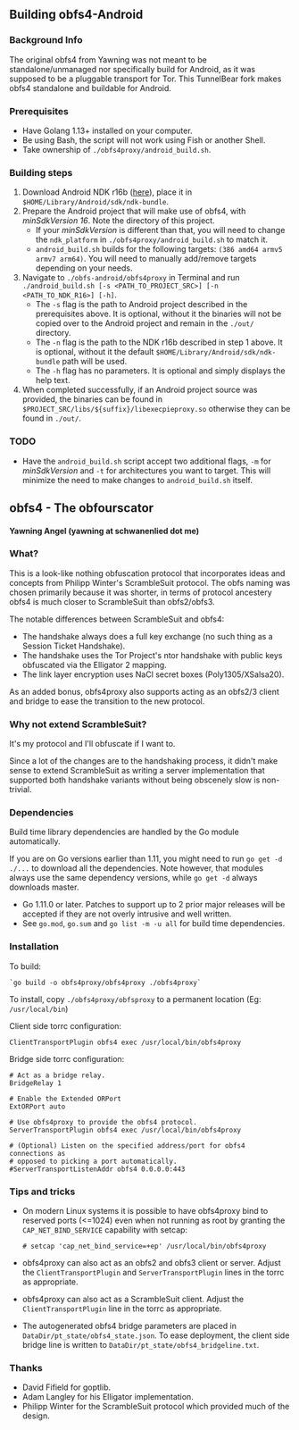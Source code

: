 ## Building obfs4-Android

### Background Info
The original obfs4 from Yawning was not meant to be standalone/unmanaged nor specifically build for Android, as it was supposed to be a pluggable transport for Tor. This TunnelBear fork makes obfs4 standalone and buildable for Android.

### Prerequisites
* Have Golang 1.13+ installed on your computer.
* Be using Bash, the script will not work using Fish or another Shell.
* Take ownership of `./obfs4proxy/android_build.sh`.

### Building steps
1. Download Android NDK r16b ([here](https://developer.android.com/ndk/downloads/revision_history.html)), place it in `$HOME/Library/Android/sdk/ndk-bundle`.
2. Prepare the Android project that will make use of obfs4, with _minSdkVersion 16_. Note the directory of this project.
   * If your _minSdkVersion_ is different than that, you will need to change the `ndk_platform` in `./obfs4proxy/android_build.sh` to match it.
   * `android_build.sh` builds for the following targets: `(386 amd64 armv5 armv7 arm64)`. You will need to manually add/remove targets depending on your needs.
3. Navigate to `./obfs-android/obfs4proxy` in Terminal and run `./android_build.sh [-s <PATH_TO_PROJECT_SRC>] [-n <PATH_TO_NDK_R16>] [-h]`.
   * The `-s` flag is the path to Android project described in the prerequisites above. It is optional, without it the binaries will not be copied over to the Android project and remain in the `./out/` directory.
   * The `-n` flag is the path to the NDK r16b described in step 1 above. It is optional, without it the default `$HOME/Library/Android/sdk/ndk-bundle` path will be used.
   * The `-h` flag has no parameters. It is optional and simply displays the help text.
4. When completed successfully, if an Android project source was provided, the binaries can be found in `$PROJECT_SRC/libs/${suffix}/libexecpieproxy.so` otherwise they can be found in `./out/`.

### TODO
* Have the `android_build.sh` script accept two additional flags, `-m` for _minSdkVersion_ and `-t` for architectures you want to target. This will minimize the need to make changes to `android_build.sh` itself.

## obfs4 - The obfourscator
#### Yawning Angel (yawning at schwanenlied dot me)

### What?

This is a look-like nothing obfuscation protocol that incorporates ideas and
concepts from Philipp Winter's ScrambleSuit protocol.  The obfs naming was
chosen primarily because it was shorter, in terms of protocol ancestery obfs4
is much closer to ScrambleSuit than obfs2/obfs3.

The notable differences between ScrambleSuit and obfs4:

 * The handshake always does a full key exchange (no such thing as a Session
   Ticket Handshake).
 * The handshake uses the Tor Project's ntor handshake with public keys
   obfuscated via the Elligator 2 mapping.
 * The link layer encryption uses NaCl secret boxes (Poly1305/XSalsa20).

As an added bonus, obfs4proxy also supports acting as an obfs2/3 client and
bridge to ease the transition to the new protocol.

### Why not extend ScrambleSuit?

It's my protocol and I'll obfuscate if I want to.

Since a lot of the changes are to the handshaking process, it didn't make sense
to extend ScrambleSuit as writing a server implementation that supported both
handshake variants without being obscenely slow is non-trivial.

### Dependencies

Build time library dependencies are handled by the Go module automatically.

If you are on Go versions earlier than 1.11, you might need to run `go get -d
./...` to download all the dependencies. Note however, that modules always use
the same dependency versions, while `go get -d` always downloads master.

 * Go 1.11.0 or later. Patches to support up to 2 prior major releases will
   be accepted if they are not overly intrusive and well written.
 * See `go.mod`, `go.sum` and `go list -m -u all` for build time dependencies.

### Installation

To build:

	`go build -o obfs4proxy/obfs4proxy ./obfs4proxy`

To install, copy `./obfs4proxy/obfsproxy` to a permanent location
(Eg: `/usr/local/bin`)

Client side torrc configuration:
```
ClientTransportPlugin obfs4 exec /usr/local/bin/obfs4proxy
```

Bridge side torrc configuration:
```
# Act as a bridge relay.
BridgeRelay 1

# Enable the Extended ORPort
ExtORPort auto

# Use obfs4proxy to provide the obfs4 protocol.
ServerTransportPlugin obfs4 exec /usr/local/bin/obfs4proxy

# (Optional) Listen on the specified address/port for obfs4 connections as
# opposed to picking a port automatically.
#ServerTransportListenAddr obfs4 0.0.0.0:443
```

### Tips and tricks

 * On modern Linux systems it is possible to have obfs4proxy bind to reserved
   ports (<=1024) even when not running as root by granting the
   `CAP_NET_BIND_SERVICE` capability with setcap:

   `# setcap 'cap_net_bind_service=+ep' /usr/local/bin/obfs4proxy`

 * obfs4proxy can also act as an obfs2 and obfs3 client or server.  Adjust the
   `ClientTransportPlugin` and `ServerTransportPlugin` lines in the torrc as
   appropriate.

 * obfs4proxy can also act as a ScrambleSuit client.  Adjust the
   `ClientTransportPlugin` line in the torrc as appropriate.

 * The autogenerated obfs4 bridge parameters are placed in
   `DataDir/pt_state/obfs4_state.json`.  To ease deployment, the client side
   bridge line is written to `DataDir/pt_state/obfs4_bridgeline.txt`.

### Thanks

 * David Fifield for goptlib.
 * Adam Langley for his Elligator implementation.
 * Philipp Winter for the ScrambleSuit protocol which provided much of the
   design.
